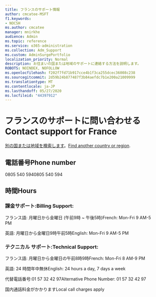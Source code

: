 ```yaml
---
title: フランスのサポート情報
author: cmcatee-MSFT
f1.keywords:
- NOCSH
ms.author: cmcatee
manager: mnirkhe
audience: Admin
ms.topic: reference
ms.service: o365-administration
ms.collection: Adm_Support
ms.custom: AdminSurgePortfolio
localization_priority: Normal
description: お住まいの国または地域のサポートに連絡する方法を説明します。
ROBOTS: NOINDEX, NOFOLLOW
ms.openlocfilehash: f202f7fd71b917cce4b1f3ca255dcec36008c238
ms.sourcegitcommit: 2d59b24b877487f3b84aefdc7b1e200a21009999
ms.translationtype: MT
ms.contentlocale: ja-JP
ms.lasthandoff: 05/27/2020
ms.locfileid: "44397912"
---
```

# <a name="contact-support-for-france"></a><span data-ttu-id="1e809-103">フランスのサポートに問い合わせる</span><span class="sxs-lookup"><span data-stu-id="1e809-103">Contact support for France</span></span>

<span data-ttu-id="1e809-104">[別の国または地域を検索します](../contact-support-for-business-products.md)。</span><span class="sxs-lookup"><span data-stu-id="1e809-104">[Find another country or region](../contact-support-for-business-products.md).</span></span>

## <a name="phone-number"></a><span data-ttu-id="1e809-105">電話番号</span><span class="sxs-lookup"><span data-stu-id="1e809-105">Phone number</span></span>
<span data-ttu-id="1e809-106">0805 540 594</span><span class="sxs-lookup"><span data-stu-id="1e809-106">0805 540 594</span></span>

## <a name="hours"></a><span data-ttu-id="1e809-107">時間</span><span class="sxs-lookup"><span data-stu-id="1e809-107">Hours</span></span>
### <a name="billing-support"></a><span data-ttu-id="1e809-108">課金サポート:</span><span class="sxs-lookup"><span data-stu-id="1e809-108">Billing Support:</span></span>

<span data-ttu-id="1e809-109">フランス語: 月曜日から金曜日 (午前9時 ~ 午後5時)</span><span class="sxs-lookup"><span data-stu-id="1e809-109">French: Mon-Fri 9 AM-5 PM</span></span>

<span data-ttu-id="1e809-110">英語: 月曜日から金曜日9時午前5時</span><span class="sxs-lookup"><span data-stu-id="1e809-110">English: Mon-Fri 9 AM-5 PM</span></span>

### <a name="technical-support"></a><span data-ttu-id="1e809-111">テクニカル サポート:</span><span class="sxs-lookup"><span data-stu-id="1e809-111">Technical Support:</span></span>

<span data-ttu-id="1e809-112">フランス語: 月曜日から金曜日の午前8時9時</span><span class="sxs-lookup"><span data-stu-id="1e809-112">French: Mon-Fri 8 AM-9 PM</span></span>

<span data-ttu-id="1e809-113">英語: 24 時間年中無休</span><span class="sxs-lookup"><span data-stu-id="1e809-113">English: 24 hours a day, 7 days a week</span></span>

<span data-ttu-id="1e809-114">代替電話番号:01 57 32 42 97</span><span class="sxs-lookup"><span data-stu-id="1e809-114">Alternative Phone Number: 01 57 32 42 97</span></span>

<span data-ttu-id="1e809-115">国内通話料金がかかります</span><span class="sxs-lookup"><span data-stu-id="1e809-115">Local call charges apply</span></span>
